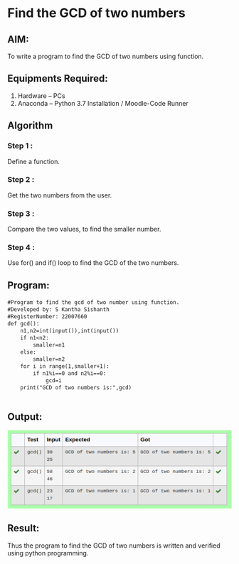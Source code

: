 # Find the GCD of two numbers

## AIM:
To write a program to find the GCD of two numbers using function.

## Equipments Required:
1. Hardware – PCs
2. Anaconda – Python 3.7 Installation / Moodle-Code Runner

## Algorithm
### Step 1 :
Define a function.
### Step 2 :
Get the two numbers from the user.
### Step 3 :
Compare the two values, to find the smaller number.
### Step 4 :
Use for() and if() loop to find the GCD of the two numbers.

## Program:
```
#Program to find the gcd of two number using function.
#Developed by: S Kantha Sishanth
#RegisterNumber: 22007660
def gcd():
    n1,n2=int(input()),int(input())
    if n1<n2:
        smaller=n1
    else:
        smaller=n2
    for i in range(1,smaller+1):
        if n1%i==0 and n2%i==0:
            gcd=i
    print("GCD of two numbers is:",gcd)
            
```

## Output:
!['output](/GCD.png)

## Result:
Thus the program to find the GCD of two numbers is written and verified using python programming.
